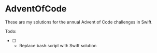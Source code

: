 # AdventOfCode

These are my solutions for the annual Advent of Code challenges in Swift.

Todo:
- [ ] - Replace bash script with Swift solution
